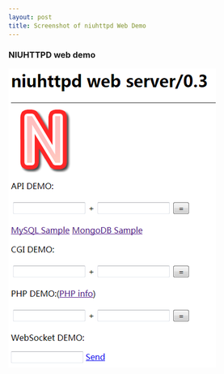 ```yaml
---
layout: post
title: Screenshot of niuhttpd Web Demo
---
```


### NIUHTTPD web demo

![niuhttpd web demo](/screenshot/niuhttpd_webdemo.png)

